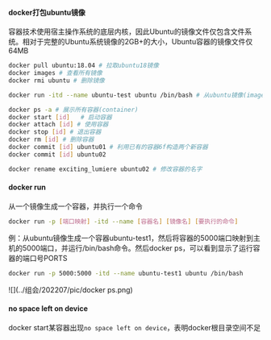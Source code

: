 #### docker打包ubuntu镜像

容器技术使用宿主操作系统的底层内核，因此Ubuntu的镜像文件仅包含文件系统。相对于完整的Ubuntu系统镜像的2GB+的大小，Ubuntu容器的镜像文件仅64MB

```sh
docker pull ubuntu:18.04 # 拉取ubuntu18镜像
docker images # 查看所有镜像
docker rmi ubuntu # 删除镜像

docker run -itd --name ubuntu-test ubuntu /bin/bash # 从ubuntu镜像(image)生成一个容器ubuntu-test，并与bash终端进行交互。exit退出命令行

docker ps -a # 展示所有容器(container)
docker start [id]	# 启动容器
docker attach [id] # 使用容器
docker stop [id] # 退出容器
docker rm [id] # 删除容器
docker commit [id] ubuntu01 # 利用已有的容器6f构造两个新容器
docker commit [id] ubuntu02

docker rename exciting_lumiere ubuntu02	# 修改容器的名字
```

#### docker run

从一个镜像生成一个容器，并执行一个命令

```sh
docker run -p [端口映射] -itd --name [容器名] [镜像名] [要执行的命令]
```

例：从ubuntu镜像生成一个容器ubuntu-test1，然后将容器的5000端口映射到主机的5000端口，并运行/bin/bash命令。然后docker ps，可以看到显示了运行容器的端口号PORTS

```sh
docker run -p 5000:5000 -itd --name ubuntu-test1 ubuntu /bin/bash
```

![](../组会/202207/pic/docker ps.png)

#### no space left on device

docker start某容器出现`no space left on device`，表明docker根目录空间不足